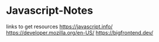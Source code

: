 # Javascript-Notes
links to get resources
https://javascript.info/
https://developer.mozilla.org/en-US/
https://bigfrontend.dev/

